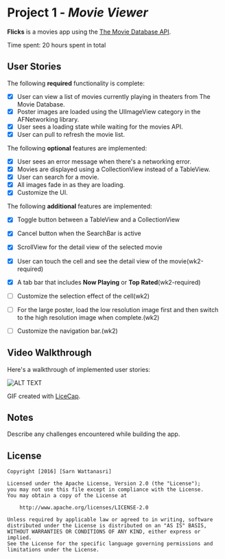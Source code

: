 # Project 1 - *Movie Viewer*

**Flicks** is a movies app using the [The Movie Database API](http://docs.themoviedb.apiary.io/#).

Time spent: 20 hours spent in total

## User Stories

The following **required** functionality is complete:

- [x] User can view a list of movies currently playing in theaters from The Movie Database.
- [x] Poster images are loaded using the UIImageView category in the AFNetworking library.
- [x] User sees a loading state while waiting for the movies API.
- [x] User can pull to refresh the movie list.

The following **optional** features are implemented:

- [x] User sees an error message when there's a networking error.
- [x] Movies are displayed using a CollectionView instead of a TableView.
- [x] User can search for a movie.
- [x] All images fade in as they are loading.
- [x] Customize the UI.

The following **additional** features are implemented:

- [x] Toggle button between a TableView and a CollectionView
- [x] Cancel button when the SearchBar is active
- [x] ScrollView for the detail view of the selected movie

- [x] User can touch the cell and see the detail view of the movie(wk2-required)
- [x] A tab bar that includes **Now Playing** or **Top Rated**(wk2-required)
- [ ] Customize the selection effect of the cell(wk2)


- [ ] For the large poster, load the low resolution image first and then switch to the high resolution image when complete.(wk2)
- [ ] Customize the navigation bar.(wk2)
 

## Video Walkthrough 

Here's a walkthrough of implemented user stories:

![ALT TEXT](flicks-walkthrough.gif)

GIF created with [LiceCap](http://www.cockos.com/licecap/).

## Notes

Describe any challenges encountered while building the app.

## License

    Copyright [2016] [Sarn Wattanasri]

    Licensed under the Apache License, Version 2.0 (the "License");
    you may not use this file except in compliance with the License.
    You may obtain a copy of the License at

        http://www.apache.org/licenses/LICENSE-2.0

    Unless required by applicable law or agreed to in writing, software
    distributed under the License is distributed on an "AS IS" BASIS,
    WITHOUT WARRANTIES OR CONDITIONS OF ANY KIND, either express or implied.
    See the License for the specific language governing permissions and
    limitations under the License.
